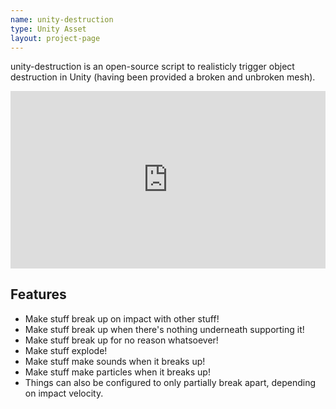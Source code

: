 ```yaml
---
name: unity-destruction
type: Unity Asset
layout: project-page
---
```


unity-destruction is an open-source script to realisticly trigger object destruction in Unity (having been provided a broken and unbroken mesh).

<div style='position:relative; padding-bottom:56.25%'><iframe src='https://gfycat.com/ifr/EverlastingSharpBantamrooster' frameborder='0' scrolling='no' width='100%' height='100%' style='position:absolute;top:0;left:0;' allowfullscreen></iframe></div>

## Features

- Make stuff break up on impact with other stuff!
- Make stuff break up when there's nothing underneath supporting it!
- Make stuff break up for no reason whatsoever!
- Make stuff explode!
- Make stuff make sounds when it breaks up!
- Make stuff make particles when it breaks up!
- Things can also be configured to only partially break apart, depending on impact velocity.
